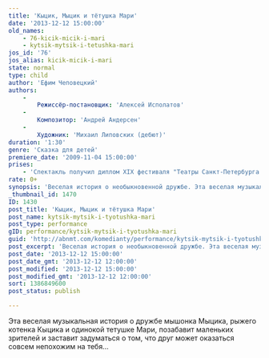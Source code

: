 ```yaml
---
title: 'Кыцик, Мыцик и тётушка Мари'
date: '2013-12-12 15:00:00'
old_names:
    - 76-kicik-micik-i-mari
    - kytsik-mytsik-i-tetushka-mari
jos_id: '76'
jos_alias: kicik-micik-i-mari
state: normal
type: child
author: 'Ефим Чеповецкий'
authors:
    -
        Режиссёр-постановщик: 'Алексей Исполатов'
    -
        Композитор: 'Андрей Андерсен'
    -
        Художник: 'Михаил Липовских (дебют)'
duration: '1:30'
genre: 'Сказка для детей'
premiere_date: '2009-11-04 15:00:00'
prises:
    - 'Спектакль получил диплом ХIХ фестиваля "Театры Санкт-Петербурга - детям" за игровое общение с маленькими зрителями (2010 г.).'
rate: 0+
synopsis: 'Веселая история о необыкновенной дружбе. Эта веселая музыкальная история о мышонке Мыцике, котенке Кыцике и одинокой тетушке Мари, позабавит маленьких зрителей и заставит задуматься о том, что друг может оказаться совсем непохожим на тебя…'
_thumbnail_id: 1470
ID: 1430
post_title: 'Кыцик, Мыцик и тётушка Мари'
post_name: kytsik-mytsik-i-tyotushka-mari
post_type: performance
gID: performance/kytsik-mytsik-i-tyotushka-mari
guid: 'http://abnmt.com/komedianty/performance/kytsik-mytsik-i-tyotushka-mari'
post_excerpt: 'Веселая история о необыкновенной дружбе. Эта веселая музыкальная история о мышонке Мыцике, котенке Кыцике и одинокой тетушке Мари, позабавит маленьких зрителей и заставит задуматься о том, что друг может оказаться совсем непохожим на тебя…'
post_date: '2013-12-12 15:00:00'
post_date_gmt: '2013-12-12 12:00:00'
post_modified: '2013-12-12 15:00:00'
post_modified_gmt: '2013-12-12 12:00:00'
sort: 1386849600
post_status: publish

---
```


Эта веселая музыкальная история о дружбе мышонка Мыцика, рыжего котенка Кыцика и одинокой тетушке Мари, позабавит маленьких зрителей и заставит задуматься о том, что друг может оказаться совсем непохожим на тебя...